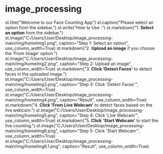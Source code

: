 # image_processing
st.title("Welcome to our Face Counting App")
st.caption("Please select an option from the sidebar.")
st.write("How to Use :")
st.markdown("1. **Select an option** from the sidebar.")
st.image("C:/Users/User/Desktop/image_processing-main/img/homeImg1.png", caption="Step 1: Select an option", use_column_width=True)
st.markdown("2. **Upload an image** if you choose the 'From Image' option.")
st.image("C:/Users/User/Desktop/image_processing-main/img/homeImg2.png", caption="Step 2: Upload an image", use_column_width=True)
st.markdown("3. **Click 'Detect Faces'** to detect faces in the uploaded image.")
st.image("C:/Users/User/Desktop/image_processing-main/img/homeImg3.png", caption="Step 3: Click 'Detect Faces'", use_column_width=True)
st.image("C:/Users/User/Desktop/image_processing-main/img/homeImg4.png", caption="Result", use_column_width=True)
st.markdown("4. **Click 'From Live Webcam'** to detect faces based on the live webcam.")
st.image("C:/Users/User/Desktop/image_processing-main/img/homeImg5.png", caption="Step 4: Click 'Live Webcam'", use_column_width=True)
st.markdown("5. **Click 'Start Webcam'** to start the live counting.")
st.image("C:/Users/User/Desktop/image_processing-main/img/homeImg6.png", caption="Step 5: Click 'Start Webcam'", use_column_width=True)
st.image("C:/Users/User/Desktop/image_processing-main/img/homeImg6.1.png", caption="Result", use_column_width=True)
    
